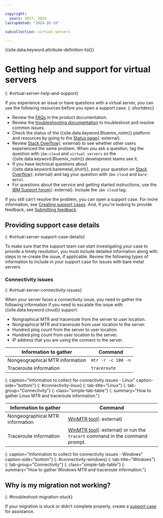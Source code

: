 ```yaml
---

copyright:
  years: 2017, 2024
lastupdated: "2024-10-10"

subcollection: virtual-servers

---
```


{{site.data.keyword.attribute-definition-list}}

# Getting help and support for virtual servers
{: #virtual-server-help-and-support}

If you experience an issue or have questions with a virtual server, you can use the following resources before you open a support case.
{: shortdesc}

* Review the [FAQs](/docs/virtual-servers?topic=virtual-servers-faqs-virtual-servers) in the product documentation.
* Review the [troubleshooting documentation](/docs/virtual-servers?topic=virtual-servers-vsi-troubleshoot-vs-why-vs-read-only) to troubleshoot and resolve common issues.
* Check the status of the {{site.data.keyword.Bluemix_notm}} platform and resources by going to the [Status page](https://cloud.ibm.com/status){: external}.
* Review [Stack Overflow](https://stackoverflow.com/questions){: external} to see whether other users experienced the same problem. When you ask a question, tag the question with `ibm-cloud` and `virtual servers` so the {{site.data.keyword.Bluemix_notm}} development teams see it.
* If you have technical questions about {{site.data.keyword.baremetal_short}}, post your question on [Stack Overflow](http://stackoverflow.com/search?q=bare-metal+ibm-cloud){: external} and tag your question with `ibm-cloud` and `bare-metal`.
* For questions about the service and getting started instructions, use the [IBM Support forum](https://community.ibm.com/community/user/home){: external}. Include the `ibm cloud` tag.

If you still can't resolve the problem, you can open a support case. For more information, see [Creating support cases](/docs/get-support?topic=get-support-open-case). And, if you're looking to provide feedback, see [Submitting feedback](/docs/overview?topic=overview-feedback).



## Providing support case details
{: #virtual-server-support-case-details}

To make sure that the support team can start investigating your case to provide a timely resolution, you must include detailed information along with steps to re-create the issue, if applicable. Review the following types of information to include in your support case for issues with bare metal servers.

### Connectivity issues
{: #virtual-server-connectivity-issues}

When your server faces a connectivity issue, you need to gather the following information if you need to escalate the issue with {{site.data.keyword.cloud}} support.

* Nongraphical MTR and traceroute from the server to user location.
* Nongraphical MTR and traceroute from user location to the server.
* Hundred ping count from the server to user location.
* Hundred ping count from user location to the server.
* IP address that you are using the connect to the server.

| Information to gather | Command |
|-----|-----|
| Nongeographical MTR information | `mtr -r -c 100 -n` |
| Traceroute information |  `traceroute` |
{: caption="Information to collect for connectivity issues - Linux" caption-side="bottom"}
{: #connectivity-linux}
{: tab-title="Linux"}
{: tab-group="Connectivity"}
{: class="simple-tab-table"}
{: summary="How to gather Linux MTR and traceroute information."}

| Information to gather | Command |
|-----|-----|
| Nongeographical MTR information | [WinMTR tool](http://sourceforge.net/projects/winmtr/){: external} |
| Traceroute information | [WinMTR tool](http://sourceforge.net/projects/winmtr/){: external} or run the `tracert` command in the command prompt. |
{: caption="Information to collect for connectivity issues - Windows" caption-side="bottom"}
{: #connectivity-windows}
{: tab-title="Windows"}
{: tab-group="Connectivity"}
{: class="simple-tab-table"}
{: summary="How to gather Windows MTR and traceroute information."}


## Why is my migration not working?
{: #troubleshoot-migration-stuck}

If your migration is stuck or didn't complete properly, create a [support case](/docs/get-support?topic=get-support-get-supportfaq#open-support-case) for assistance.

